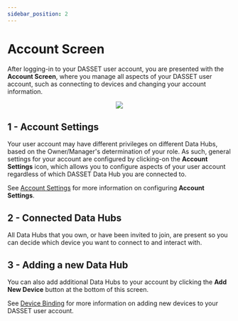 ```yaml
---
sidebar_position: 2
---
```


# Account Screen
After logging-in to your DASSET user account, you are presented with the **Account Screen**, where you manage all aspects of your DASSET user account, such as connecting to devices and changing your account information.

<p align="center">
<img src={require("./devices-screen.png").default} style={{transform:'scale(1.0)'}} />
</p>

## 1 - Account Settings
Your user account may have different privileges on different Data Hubs, based on the Owner/Manager's determination of your role.  As such, general settings for your account are configured by clicking-on the **Account Settings** icon, which allows you to configure aspects of your user account regardless of which DASSET Data Hub you are connected to.

See [Account Settings](../features/account-settings.md) for more information on configuring **Account Settings**.

## 2 - Connected Data Hubs
All Data Hubs that you own, or have been invited to join, are present so you can decide which device you want to connect to and interact with.

## 3 - Adding a new Data Hub
You can also add additional Data Hubs to your account by clicking the **Add New Device** button at the bottom of this screen.  

See [Device Binding](device-binding.md) for more information on adding new devices to your DASSET user account.
